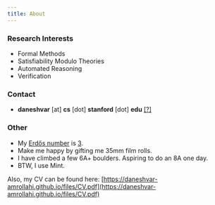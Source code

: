 ```yaml
---
title: About
---
```

 
### Research Interests

* Formal Methods
* Satisfiability Modulo Theories
* Automated Reasoning
* Verification

### Contact

* **daneshvar** [at] **cs** [dot] **stanford** [dot] **edu** [[?]](https://stackoverflow.com/questions/11563283/why-write-at-and-dot-in-email-rather-than-and)

### Other

* My [Erdős number](https://en.wikipedia.org/wiki/Erd%C5%91s_number) is [3](https://mathscinet.ams.org/mathscinet/freetools/collab-dist?source=1525979&target=189017).
* Make me happy by gifting me 35mm film rolls.
* I have climbed a few 6A+ boulders. Aspiring to do an 8A one day.  
* BTW, I use Mint. 

Also, my CV can be found here: [https://daneshvar-amrollahi.github.io/files/CV.pdf](https://daneshvar-amrollahi.github.io/files/CV.pdf)
